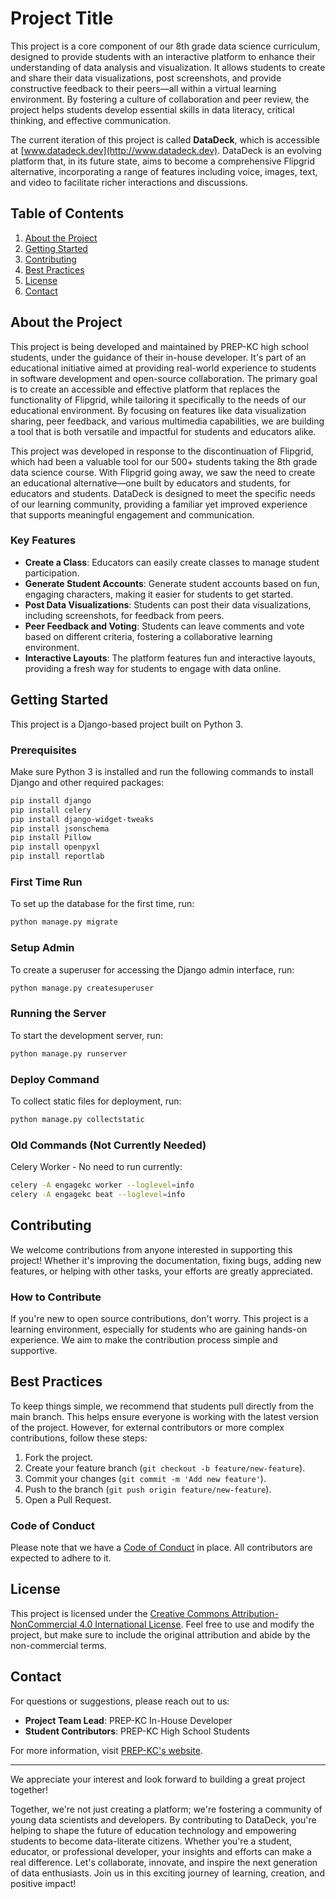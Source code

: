 # Project Title

This project is a core component of our 8th grade data science curriculum, designed to provide students with an interactive platform to enhance their understanding of data analysis and visualization. It allows students to create and share their data visualizations, post screenshots, and provide constructive feedback to their peers—all within a virtual learning environment. By fostering a culture of collaboration and peer review, the project helps students develop essential skills in data literacy, critical thinking, and effective communication.

The current iteration of this project is called **DataDeck**, which is accessible at [www.datadeck.dev](http://www.datadeck.dev). DataDeck is an evolving platform that, in its future state, aims to become a comprehensive Flipgrid alternative, incorporating a range of features including voice, images, text, and video to facilitate richer interactions and discussions.

## Table of Contents

1. [About the Project](#about-the-project)
2. [Getting Started](#getting-started)
3. [Contributing](#contributing)
4. [Best Practices](#best-practices)
5. [License](#license)
6. [Contact](#contact)

## About the Project

This project is being developed and maintained by PREP-KC high school students, under the guidance of their in-house developer. It's part of an educational initiative aimed at providing real-world experience to students in software development and open-source collaboration. The primary goal is to create an accessible and effective platform that replaces the functionality of Flipgrid, while tailoring it specifically to the needs of our educational environment. By focusing on features like data visualization sharing, peer feedback, and various multimedia capabilities, we are building a tool that is both versatile and impactful for students and educators alike.

This project was developed in response to the discontinuation of Flipgrid, which had been a valuable tool for our 500+ students taking the 8th grade data science course. With Flipgrid going away, we saw the need to create an educational alternative—one built by educators and students, for educators and students. DataDeck is designed to meet the specific needs of our learning community, providing a familiar yet improved experience that supports meaningful engagement and communication.

### Key Features

- **Create a Class**: Educators can easily create classes to manage student participation.
- **Generate Student Accounts**: Generate student accounts based on fun, engaging characters, making it easier for students to get started.
- **Post Data Visualizations**: Students can post their data visualizations, including screenshots, for feedback from peers.
- **Peer Feedback and Voting**: Students can leave comments and vote based on different criteria, fostering a collaborative learning environment.
- **Interactive Layouts**: The platform features fun and interactive layouts, providing a fresh way for students to engage with data online.

## Getting Started

This project is a Django-based project built on Python 3.

### Prerequisites

Make sure Python 3 is installed and run the following commands to install Django and other required packages:

```bash
pip install django
pip install celery
pip install django-widget-tweaks
pip install jsonschema
pip install Pillow
pip install openpyxl
pip install reportlab
```

### First Time Run

To set up the database for the first time, run:

```bash
python manage.py migrate
```

### Setup Admin

To create a superuser for accessing the Django admin interface, run:

```bash
python manage.py createsuperuser
```

### Running the Server

To start the development server, run:

```bash
python manage.py runserver
```

### Deploy Command

To collect static files for deployment, run:

```bash
python manage.py collectstatic
```

### Old Commands (Not Currently Needed)

Celery Worker - No need to run currently:

```bash
celery -A engagekc worker --loglevel=info
celery -A engagekc beat --loglevel=info
```

## Contributing

We welcome contributions from anyone interested in supporting this project! Whether it's improving the documentation, fixing bugs, adding new features, or helping with other tasks, your efforts are greatly appreciated.

### How to Contribute

If you're new to open source contributions, don't worry. This project is a learning environment, especially for students who are gaining hands-on experience. We aim to make the contribution process simple and supportive.

## Best Practices

To keep things simple, we recommend that students pull directly from the main branch. This helps ensure everyone is working with the latest version of the project. However, for external contributors or more complex contributions, follow these steps:

1. Fork the project.
2. Create your feature branch (`git checkout -b feature/new-feature`).
3. Commit your changes (`git commit -m 'Add new feature'`).
4. Push to the branch (`git push origin feature/new-feature`).
5. Open a Pull Request.

### Code of Conduct

Please note that we have a [Code of Conduct](CODE_OF_CONDUCT.md) in place. All contributors are expected to adhere to it.

## License

This project is licensed under the [Creative Commons Attribution-NonCommercial 4.0 International License](LICENSE). Feel free to use and modify the project, but make sure to include the original attribution and abide by the non-commercial terms.

## Contact

For questions or suggestions, please reach out to us:
- **Project Team Lead**: PREP-KC In-House Developer
- **Student Contributors**: PREP-KC High School Students

For more information, visit [PREP-KC's website](https://prepkc.org).

---
We appreciate your interest and look forward to building a great project together!

Together, we're not just creating a platform; we're fostering a community of young data scientists and developers. By contributing to DataDeck, you're helping to shape the future of education technology and empowering students to become data-literate citizens. Whether you're a student, educator, or professional developer, your insights and efforts can make a real difference. Let's collaborate, innovate, and inspire the next generation of data enthusiasts. Join us in this exciting journey of learning, creation, and positive impact!
